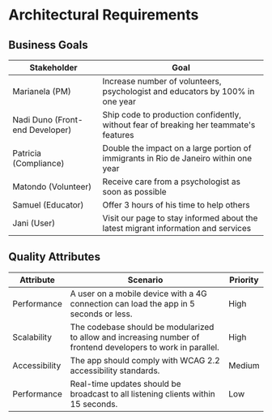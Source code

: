 # Architectural Requirements


## Business Goals

| Stakeholder                     | Goal                                                                                  |
|---------------------------------|---------------------------------------------------------------------------------------|
| Marianela (PM)                  | Increase number of volunteers, psychologist and educators by 100% in one year         |
| Nadi Duno (Front-end Developer) | Ship code to production confidently, without fear of breaking her teammate's features |
| Patricia (Compliance)           | Double the impact on a large portion of immigrants in Rio de Janeiro within one year  |
| Matondo (Volunteer)             | Receive care from a psychologist as soon as possible                                  |
| Samuel (Educator)               | Offer 3 hours of his time to help others                                              |
| Jani (User)                     | Visit our page to stay informed about the latest migrant information and services     |


## Quality Attributes

| Attribute     | Scenario                                                                                                      | Priority |
|---------------|---------------------------------------------------------------------------------------------------------------|----------|
| Performance   | A user on a mobile device with a 4G connection can load the app in 5 seconds or less.                         | High     |
| Scalability   | The codebase should be modularized to allow and increasing number of frontend developers to work in parallel. | High     |
| Accessibility | The app should comply with WCAG 2.2 accessibility standards.                                                  | Medium   |
| Performance   | Real-time updates should be broadcast to all listening clients within 15 seconds.                             | Low      |



